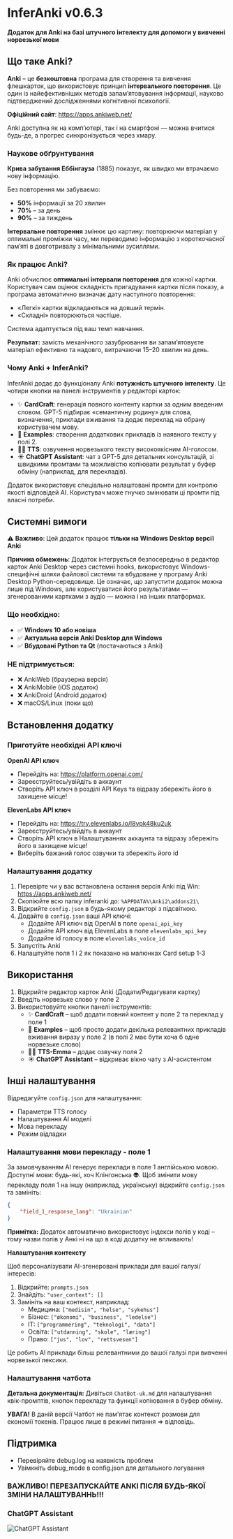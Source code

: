 # InferAnki v0.6.3

**Додаток для Anki на базі штучного інтелекту для допомоги у вивченні норвезької мови**

## Що таке Anki?

**Anki** – це **безкоштовна** програма для створення та вивчення флешкарток, що використовує принцип **інтервального повторення**. Це один із найефективніших методів запам’ятовування інформації, науково підтверджений дослідженнями когнітивної психології.

**Офіційний сайт**: https://apps.ankiweb.net/

Anki доступна як на комп’ютері, так і на смартфоні — можна вчитися будь-де, а прогрес синхронізується через хмару.

### Наукове обґрунтування

**Крива забування Еббінгауза** (1885) показує, як швидко ми втрачаємо нову інформацію.

Без повторення ми забуваємо:
- **50%** інформації за 20 хвилин
- **70%** – за день
- **90%** – за тиждень

**Інтервальне повторення** змінює цю картину: повторюючи матеріал у оптимальні проміжки часу, ми переводимо інформацію з короткочасної пам’яті в довготривалу з мінімальними зусиллями.

### Як працює Anki?

Anki обчислює **оптимальні інтервали повторення** для кожної картки. Користувач сам оцінює складність пригадування картки після показу, а програма автоматично визначає дату наступного повторення:
- «Легкі» картки відкладаються на довший термін.
- «Складні» повторюються частіше.

Система адаптується під ваш темп навчання.

**Результат:** замість механічного зазубрювання ви запам’ятовуєте матеріал ефективно та надовго, витрачаючи 15–20 хвилин на день.

### Чому Anki + InferAnki?

InferAnki додає до функціоналу Anki **потужність штучного інтелекту**. Це чотири кнопки на панелі інструментів у редакторі карток:

- ✨ **CardCraft**: генерація повного контенту картки за одним введеним словом. GPT-5 підбирає «семантичну родину» для слова, визначення, приклади вживання та додає переклад на обрану користувачем мову.
- 📝 **Examples**: створення додаткових прикладів із наявного тексту у полі 2.
- 👩🏼 **TTS**: озвучення норвезького тексту високоякісним AI-голосом.
- ☀️ **ChatGPT Assistant**: чат з GPT-5 для детальних консультацій, зі швидкими промтами та можливістю копіювати результат у буфер обміну (наприклад, для перекладів).

Додаток використовує спеціально налаштовані промти для контролю якості відповідей AI. Користувач може гнучко змінювати ці промти під власні потреби.

## Системні вимоги

⚠️ **Важливо**: Цей додаток працює **тільки на Windows Desktop версії Anki**

 **Причина обмежень**: Додаток інтегрується безпосередньо в редактор карток Anki Desktop через системні hooks, використовує Windows-специфічні шляхи файлової системи та вбудоване у програму Anki Desktop Python-середовище. Це означає, що запустити додаток можна лише під Windows, але користуватися його результатами — згенерованими картками з аудіо — можна і на інших платформах.

### Що необхідно:
- ✅ **Windows 10 або новіша**
- ✅ **Актуальна версія Anki Desktop для Windows**
- ✅ **Вбудовані Python та Qt** (постачаються з Anki)

### НЕ підтримується:
- ❌ AnkiWeb (браузерна версія)
- ❌ AnkiMobile (iOS додаток)
- ❌ AnkiDroid (Android додаток)  
- ❌ macOS/Linux (поки що)

## Встановлення додатку

### Приготуйте необхідні API ключі

**OpenAI API ключ**
- Перейдіть на: https://platform.openai.com/
- Зареєструйтесь/увійдіть в аккаунт
- Створіть API ключ в розділі API Keys та відразу збережіть його в захищене місце!

**ElevenLabs API ключ**
- Перейдіть на: https://try.elevenlabs.io/l8ypk48ku2uk
- Зареєструйтесь/увійдіть в аккаунт
- Створіть API ключ в Налаштуваннях аккаунта та відразу збережіть його в захищене місце!
- Виберіть бажаний голос озвучки та збережіть його id

### Налаштування додатку

1. Перевірте чи у вас встановлена остання версія Anki під Win: https://apps.ankiweb.net/
2. Скопіюйте всю папку inferanki до: `%APPDATA%\Anki2\addons21\`
3. Відкрийте `config.json` в будь-якому редакторі з підсвіткою.
4. Додайте в `config.json` ваші API ключі:
   - Додайте API ключ від OpenAI в поле `openai_api_key`
   - Додайте API ключ від ElevenLabs в поле `elevenlabs_api_key`
   - Додайте id голосу в поле `elevenlabs_voice_id`
5. Запустіть Anki
6. Налаштуйте поля 1 і 2 як показано на малюнках Card setup 1-3

## Використання

1. Відкрийте редактор карток Anki (Додати/Редагувати картку)
2. Введіть норвезьке слово у поле 2
3. Використовуйте кнопки панелі інструментів:
   - ✨ **CardCraft** – щоб додати повний контент у поле 2 та переклад у поле 1
   - 📝 **Examples** – щоб просто додати декілька релевантних прикладів вживання виразу у поле 2 (в полі 2 має бути хоча б одне норвезьке слово)
   - 👩🏼 **TTS-Emma** – додає озвучку поля 2
   - ☀️ **ChatGPT Assistant** – відкриває вікно чату з AI-асистентом

## Інші налаштування

Відредагуйте `config.json` для налаштування:
- Параметри TTS голосу
- Налаштування AI моделі
- Мова перекладу
- Режим відладки

### Налаштування мови перекладу - поле 1

За замовчуванням AI генерує переклади в поле 1 англійською мовою. Доступні мови: будь-які, хоч Клінгонська 👽. Щоб змінити мову перекладу поля 1 на іншу (наприклад, українську) відкрийте `config.json` та замініть:

```json
{
    "field_1_response_lang": "Ukrainian"
}
```

**Примітка:** Додаток автоматично використовує індекси полів у коді – тому назви полів у Анкі ні на що в коді додатку не впливають!

**Налаштування контексту**

Щоб персоналізувати AI-згенеровані приклади для вашої галузі/інтересів:

1. Відкрийте: `prompts.json`
2. Знайдіть: `"user_context": []`
3. Замініть на ваш контекст, наприклад:
   - Медицина: `["medisin", "helse", "sykehus"]`
   - Бізнес: `["økonomi", "business", "ledelse"]`
   - IT: `["programmering", "teknologi", "data"]`
   - Освіта: `["utdanning", "skole", "læring"]`
   - Право: `["jus", "lov", "rettsvesen"]`

Це робить AI приклади більш релевантними до вашої галузі при вивченні норвезької лексики.

### Налаштування чатбота

**Детальна документація:** Дивіться `ChatBot-uk.md` для налаштування квік-промптів, кнопок перекладу та функції копіювання в буфер обміну.

**УВАГА!** В даній версії Чатбот не пам'ятає контекст розмови для економії токенів. Працює лише в режимі питання ⇒ відповідь.

## Підтримка

- Перевіряйте debug.log на наявність проблем
- Увімкніть debug_mode в config.json для детального логування

### ВАЖЛИВО! ПЕРЕЗАПУСКАЙТЕ ANKI ПІСЛЯ БУДЬ-ЯКОЇ ЗМІНИ НАЛАШТУВАННЬ!!!


### ChatGPT Assistant
![ChatGPT Assistant](images/Chatbot.jpg)